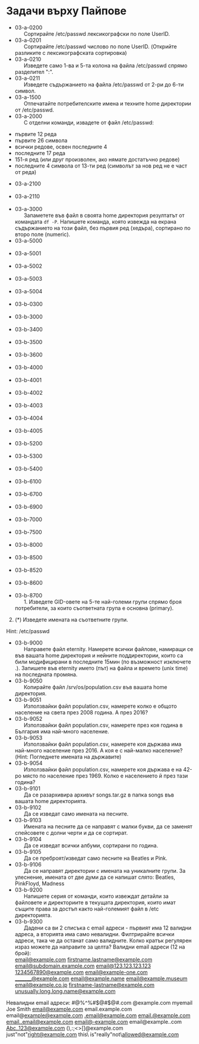 # Задачи върху Пайпове
* 03-a-0200  
&nbsp;&nbsp;&nbsp;&nbsp;&nbsp;&nbsp;Сортирайте /etc/passwd лексикографски по поле UserID.
* 03-a-0201  
&nbsp;&nbsp;&nbsp;&nbsp;&nbsp;&nbsp;Сортирайте /etc/passwd числово по поле UserID.
(Открийте разликите с лексикографската сортировка)
* 03-a-0210  
&nbsp;&nbsp;&nbsp;&nbsp;&nbsp;&nbsp;Изведете само 1-ва и 5-та колона на файла /etc/passwd спрямо разделител ":".
* 03-a-0211  
&nbsp;&nbsp;&nbsp;&nbsp;&nbsp;&nbsp;Изведете съдържанието на файла /etc/passwd от 2-ри до 6-ти символ.
* 03-a-1500  
&nbsp;&nbsp;&nbsp;&nbsp;&nbsp;&nbsp;Отпечатайте потребителските имена и техните home директории от /etc/passwd.
* 03-a-2000  
&nbsp;&nbsp;&nbsp;&nbsp;&nbsp;&nbsp;С отделни команди, извадете от файл /etc/passwd:
- първите 12 реда
- първите 26 символа
- всички редове, освен последните 4
- последните 17 реда
- 151-я ред (или друг произволен, ако нямате достатъчно редове)
- последните 4 символа от 13-ти ред (символът за нов ред не е част от реда)
* 03-a-2100  
&nbsp;&nbsp;&nbsp;&nbsp;&nbsp;&nbsp;
* 03-a-2110  
&nbsp;&nbsp;&nbsp;&nbsp;&nbsp;&nbsp;
* 03-a-3000  
&nbsp;&nbsp;&nbsp;&nbsp;&nbsp;&nbsp;Запаметете във файл в своята home директория резултатът от командата `df -P`.
Напишете команда, която извежда на екрана съдържанието на този файл, без първия ред (хедъра), сортирано по второ поле (numeric).
* 03-a-5000  
&nbsp;&nbsp;&nbsp;&nbsp;&nbsp;&nbsp;
* 03-a-5001  
&nbsp;&nbsp;&nbsp;&nbsp;&nbsp;&nbsp;
* 03-a-5002  
&nbsp;&nbsp;&nbsp;&nbsp;&nbsp;&nbsp;
* 03-a-5003  
&nbsp;&nbsp;&nbsp;&nbsp;&nbsp;&nbsp;
* 03-a-5004  
&nbsp;&nbsp;&nbsp;&nbsp;&nbsp;&nbsp;
* 03-b-0300  
&nbsp;&nbsp;&nbsp;&nbsp;&nbsp;&nbsp;
* 03-b-3000  
&nbsp;&nbsp;&nbsp;&nbsp;&nbsp;&nbsp;
* 03-b-3400  
&nbsp;&nbsp;&nbsp;&nbsp;&nbsp;&nbsp;
* 03-b-3500  
&nbsp;&nbsp;&nbsp;&nbsp;&nbsp;&nbsp;
* 03-b-3600  
&nbsp;&nbsp;&nbsp;&nbsp;&nbsp;&nbsp;
* 03-b-4000  
&nbsp;&nbsp;&nbsp;&nbsp;&nbsp;&nbsp;
* 03-b-4001  
&nbsp;&nbsp;&nbsp;&nbsp;&nbsp;&nbsp;
* 03-b-4002  
&nbsp;&nbsp;&nbsp;&nbsp;&nbsp;&nbsp;
* 03-b-4003  
&nbsp;&nbsp;&nbsp;&nbsp;&nbsp;&nbsp;
* 03-b-4004  
&nbsp;&nbsp;&nbsp;&nbsp;&nbsp;&nbsp;
* 03-b-4005  
&nbsp;&nbsp;&nbsp;&nbsp;&nbsp;&nbsp;
* 03-b-5200  
&nbsp;&nbsp;&nbsp;&nbsp;&nbsp;&nbsp;
* 03-b-5300  
&nbsp;&nbsp;&nbsp;&nbsp;&nbsp;&nbsp;
* 03-b-5400  
&nbsp;&nbsp;&nbsp;&nbsp;&nbsp;&nbsp;
* 03-b-6100  
&nbsp;&nbsp;&nbsp;&nbsp;&nbsp;&nbsp;
* 03-b-6700  
&nbsp;&nbsp;&nbsp;&nbsp;&nbsp;&nbsp;
* 03-b-6900  
&nbsp;&nbsp;&nbsp;&nbsp;&nbsp;&nbsp;
* 03-b-7000  
&nbsp;&nbsp;&nbsp;&nbsp;&nbsp;&nbsp;
* 03-b-7500  
&nbsp;&nbsp;&nbsp;&nbsp;&nbsp;&nbsp;
* 03-b-8000  
&nbsp;&nbsp;&nbsp;&nbsp;&nbsp;&nbsp;
* 03-b-8500  
&nbsp;&nbsp;&nbsp;&nbsp;&nbsp;&nbsp;
* 03-b-8520  
&nbsp;&nbsp;&nbsp;&nbsp;&nbsp;&nbsp;
* 03-b-8600  
&nbsp;&nbsp;&nbsp;&nbsp;&nbsp;&nbsp;
* 03-b-8700  
&nbsp;&nbsp;&nbsp;&nbsp;&nbsp;&nbsp;1. Изведете GID-овете на 5-те най-големи групи спрямо броя потребители, за които
съответната група е основна (primary).

2. (*) Изведете имената на съответните групи.  

Hint: /etc/passwd
* 03-b-9000  
&nbsp;&nbsp;&nbsp;&nbsp;&nbsp;&nbsp;Направете файл eternity. Намерете всички файлове, намиращи се във вашата home директория и нейните поддиректории, които са били модифицирани в последните 15мин (по възможност изключете .).  Запишете във eternity името (път) на файла и времето (unix time) на последната промяна.
* 03-b-9050  
&nbsp;&nbsp;&nbsp;&nbsp;&nbsp;&nbsp;Копирайте файл /srv/os/population.csv във вашата home директория.
* 03-b-9051  
&nbsp;&nbsp;&nbsp;&nbsp;&nbsp;&nbsp;Използвайки файл population.csv, намерете колко е общото население на света през 2008 година. А през 2016?
* 03-b-9052  
&nbsp;&nbsp;&nbsp;&nbsp;&nbsp;&nbsp;Използвайки файл population.csv, намерете през коя година в България има най-много население.
* 03-b-9053  
&nbsp;&nbsp;&nbsp;&nbsp;&nbsp;&nbsp;Използвайки файл population.csv, намерете коя държава има най-много население през 2016. А коя е с най-малко население?
(Hint: Погледнете имената на държавите)
* 03-b-9054  
&nbsp;&nbsp;&nbsp;&nbsp;&nbsp;&nbsp;Използвайки файл population.csv, намерете коя държава е на 42-ро място по население през 1969. Колко е населението й през тази година?
* 03-b-9101  
&nbsp;&nbsp;&nbsp;&nbsp;&nbsp;&nbsp;Да се разархивира архивът songs.tar.gz в папка songs във вашата home директорията.
* 03-b-9102  
&nbsp;&nbsp;&nbsp;&nbsp;&nbsp;&nbsp;Да се изведат само имената на песните.
* 03-b-9103  
&nbsp;&nbsp;&nbsp;&nbsp;&nbsp;&nbsp;Имената на песните да се направят с малки букви, да се заменят спейсовете с долни черти и да се сортират.
* 03-b-9104  
&nbsp;&nbsp;&nbsp;&nbsp;&nbsp;&nbsp;Да се изведат всички албуми, сортирани по година.
* 03-b-9105  
&nbsp;&nbsp;&nbsp;&nbsp;&nbsp;&nbsp;Да се преброят/изведат само песните на Beatles и Pink.
* 03-b-9106  
&nbsp;&nbsp;&nbsp;&nbsp;&nbsp;&nbsp;Да се направят директории с имената на уникалните групи. За улеснение, имената от две думи да се напишат слято:
Beatles, PinkFloyd, Madness
* 03-b-9200  
&nbsp;&nbsp;&nbsp;&nbsp;&nbsp;&nbsp;Напишете серия от команди, които извеждат детайли за файловете и директориите в текущата директория, които имат същите права за достъп както най-големият файл в /etc директорията.
* 03-b-9300  
&nbsp;&nbsp;&nbsp;&nbsp;&nbsp;&nbsp;Дадени са ви 2 списъка с email адреси - първият има 12 валидни адреса, а вторията има само невалидни. Филтрирайте всички адреси, така че да останат само валидните. Колко кратък регулярен израз можете да направите за целта?
Валидни email адреси (12 на брой):  
email@example.com
firstname.lastname@example.com
email@subdomain.example.com
email@123.123.123.123
1234567890@example.com
email@example-one.com
_______@example.com
email@example.name
email@example.museum
email@example.co.jp
firstname-lastname@example.com
unusually.long.long.name@example.com  
  
Невалидни email адреси:
#@%^%#$@#$@#.com
@example.com
myemail
Joe Smith <email@example.com>
email.example.com
email@example@example.com
.email@example.com
email.@example.com
email..email@example.com
email@-example.com
email@example..com
Abc..123@example.com
(),:;<>[\]@example.com
just"not"right@example.com
this\ is"really"not\allowed@example.com
